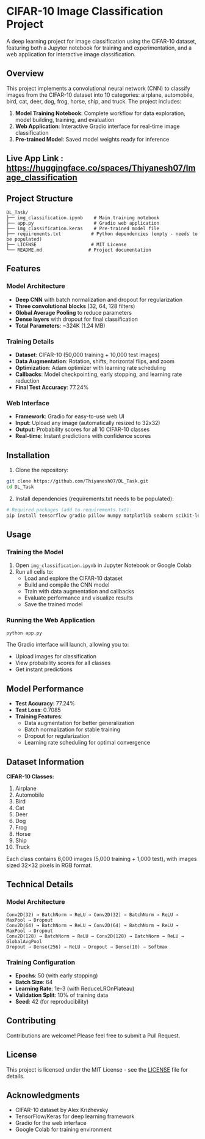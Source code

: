 # CIFAR-10 Image Classification Project

A deep learning project for image classification using the CIFAR-10 dataset, featuring both a Jupyter notebook for training and experimentation, and a web application for interactive image classification.

## Overview

This project implements a convolutional neural network (CNN) to classify images from the CIFAR-10 dataset into 10 categories: airplane, automobile, bird, cat, deer, dog, frog, horse, ship, and truck. The project includes:

1. **Model Training Notebook**: Complete workflow for data exploration, model building, training, and evaluation
2. **Web Application**: Interactive Gradio interface for real-time image classification
3. **Pre-trained Model**: Saved model weights ready for inference

## Live App Link : https://huggingface.co/spaces/Thiyanesh07/Image_classification

## Project Structure

```
DL_Task/
├── img_classification.ipynb    # Main training notebook
├── app.py                      # Gradio web application
├── img_classification.keras    # Pre-trained model file
├── requirements.txt           # Python dependencies (empty - needs to be populated)
├── LICENSE                    # MIT License
└── README.md                 # Project documentation
```

## Features

### Model Architecture
- **Deep CNN** with batch normalization and dropout for regularization
- **Three convolutional blocks** (32, 64, 128 filters)
- **Global Average Pooling** to reduce parameters
- **Dense layers** with dropout for final classification
- **Total Parameters**: ~324K (1.24 MB)

### Training Details
- **Dataset**: CIFAR-10 (50,000 training + 10,000 test images)
- **Data Augmentation**: Rotation, shifts, horizontal flips, and zoom
- **Optimization**: Adam optimizer with learning rate scheduling
- **Callbacks**: Model checkpointing, early stopping, and learning rate reduction
- **Final Test Accuracy**: 77.24%

### Web Interface
- **Framework**: Gradio for easy-to-use web UI
- **Input**: Upload any image (automatically resized to 32x32)
- **Output**: Probability scores for all 10 CIFAR-10 classes
- **Real-time**: Instant predictions with confidence scores

## Installation

1. Clone the repository:
```bash
git clone https://github.com/Thiyanesh07/DL_Task.git
cd DL_Task
```

2. Install dependencies (requirements.txt needs to be populated):
```bash
# Required packages (add to requirements.txt):
pip install tensorflow gradio pillow numpy matplotlib seaborn scikit-learn
```

## Usage

### Training the Model

1. Open `img_classification.ipynb` in Jupyter Notebook or Google Colab
2. Run all cells to:
   - Load and explore the CIFAR-10 dataset
   - Build and compile the CNN model
   - Train with data augmentation and callbacks
   - Evaluate performance and visualize results
   - Save the trained model

### Running the Web Application

```bash
python app.py
```

The Gradio interface will launch, allowing you to:
- Upload images for classification
- View probability scores for all classes
- Get instant predictions

## Model Performance

- **Test Accuracy**: 77.24%
- **Test Loss**: 0.7085
- **Training Features**: 
  - Data augmentation for better generalization
  - Batch normalization for stable training
  - Dropout for regularization
  - Learning rate scheduling for optimal convergence

## Dataset Information

**CIFAR-10 Classes:**
1. Airplane
2. Automobile
3. Bird
4. Cat
5. Deer
6. Dog
7. Frog
8. Horse
9. Ship
10. Truck

Each class contains 6,000 images (5,000 training + 1,000 test), with images sized 32×32 pixels in RGB format.

## Technical Details

### Model Architecture
```
Conv2D(32) → BatchNorm → ReLU → Conv2D(32) → BatchNorm → ReLU → MaxPool → Dropout
Conv2D(64) → BatchNorm → ReLU → Conv2D(64) → BatchNorm → ReLU → MaxPool → Dropout
Conv2D(128) → BatchNorm → ReLU → Conv2D(128) → BatchNorm → ReLU → GlobalAvgPool
Dropout → Dense(256) → ReLU → Dropout → Dense(10) → Softmax
```

### Training Configuration
- **Epochs**: 50 (with early stopping)
- **Batch Size**: 64
- **Learning Rate**: 1e-3 (with ReduceLROnPlateau)
- **Validation Split**: 10% of training data
- **Seed**: 42 (for reproducibility)

## Contributing

Contributions are welcome! Please feel free to submit a Pull Request.

## License

This project is licensed under the MIT License - see the [LICENSE](LICENSE) file for details.

## Acknowledgments

- CIFAR-10 dataset by Alex Krizhevsky
- TensorFlow/Keras for deep learning framework
- Gradio for the web interface
- Google Colab for training environment
